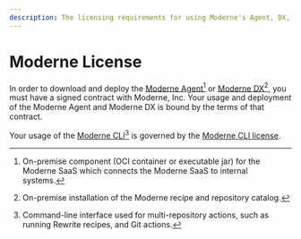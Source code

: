 ```yaml
---
description: The licensing requirements for using Moderne's Agent, DX, and CLI tools.
---
```


# Moderne License

In order to download and deploy the [Moderne Agent](#user-content-fn-1)[^1] or [Moderne DX](#user-content-fn-2)[^2], you must have a signed contract with Moderne, Inc. Your usage and deployment of the Moderne Agent and Moderne DX is bound by the terms of that contract.

Your usage of the [Moderne CLI](#user-content-fn-3)[^3] is governed by the [Moderne CLI license](../../user-documentation/moderne-cli/getting-started/moderne-cli-license.md).

[^1]: On-premise component (OCI container or executable jar) for the Moderne SaaS which connects the Moderne SaaS to internal systems.

[^2]: On-premise installation of the Moderne recipe and repository catalog.

[^3]: Command-line interface used for multi-repository actions, such as running Rewrite recipes, and Git actions.